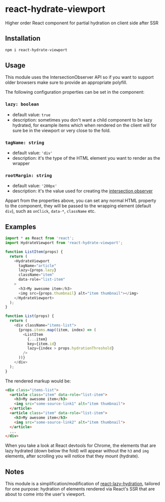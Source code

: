 # react-hydrate-viewport
Higher order React component for partial hydration on client side after SSR

## Installation
```bash
npm i react-hydrate-viewport
```

## Usage
This module uses the IntersectionObserver API so if you want to support older browsers make sure to provide an appropriate polyfill.

The following configuration properties can be set in the component:

### `lazy: boolean`
- default value: `true`
- description: sometimes you don't want a child component to be lazy hydrated, for example items which when rendered on the client will for sure be in the viewport or very close to the fold.

### `tagName: string`
- default value: `'div'`
- description: it's the type of the HTML element you want to render as the wrapper

### `rootMargin: string`
- default value: `'200px'`
- description: it's the value used for creating the [intersection observer](https://developer.mozilla.org/en-US/docs/Web/API/IntersectionObserver/IntersectionObserver)

Appart from the properties above, you can set any normal HTML property to the component, they will be passed to the wrapping element (default `div`), such as `onClick`, `data-*`, `className` etc.

## Examples

```js
import * as React from 'react';
import HydrateViewport from 'react-hydrate-viewport';

function ListItem(props) {
  return (
    <HydrateViewport
      tagName="article"
      lazy={props.lazy}
      className="item"
      data-role="list-item"
    >
      <h3>My awesome item</h3>
      <img src={props.thumbnail} alt="item thumbnail"></img>
    </HydrateViewport>
  );
}

function List(props) {
  return (
    <div className="items-list">
      {props.items.map((item, index) => (
        <ListItem
          {...item}
          key={item.id}
          lazy={index > props.hydrationThreshold}
        />
      ))}
    </div>
  );
}
```

The rendered markup would be:

```html
<div class="items-list">
  <article class="item" data-role="list-item">
    <h3>My awesome item</h3>
    <img src="some-source-link1" alt="item thumbnail">
  </article>
  <article class="item" data-role="list-item">
    <h3>My awesome item</h3>
    <img src="some-source-link2" alt="item thumbnail">
  </article>
  ...
</div>
```

When you take a look at React devtools for Chrome, the elements that are lazy hydrated (down below the fold) will appear without the `h3` and `img` elements, after scrolling you will notice that they mount (hydrate).


## Notes
This module is a simplification/modification of [react-lazy-hydration](https://github.com/hadeeb/react-lazy-hydration), tailored for one purpose: hydration of elements rendered via React's SSR that are about to come into the user's viewport.
